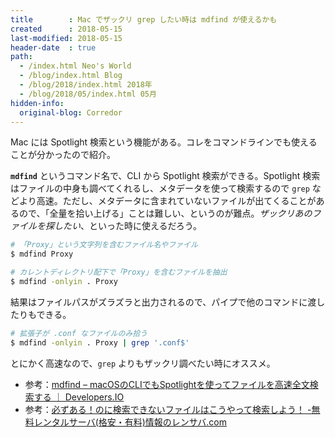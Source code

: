 ```yaml
---
title        : Mac でザックリ grep したい時は mdfind が使えるかも
created      : 2018-05-15
last-modified: 2018-05-15
header-date  : true
path:
  - /index.html Neo's World
  - /blog/index.html Blog
  - /blog/2018/index.html 2018年
  - /blog/2018/05/index.html 05月
hidden-info:
  original-blog: Corredor
---
```


Mac には Spotlight 検索という機能がある。コレをコマンドラインでも使えることが分かったので紹介。

**`mdfind`** というコマンド名で、CLI から Spotlight 検索ができる。Spotlight 検索はファイルの中身も調べてくれるし、メタデータを使って検索するので `grep` などより高速。ただし、メタデータに含まれていないファイルが出てくることがあるので、「全量を拾い上げる」ことは難しい、というのが難点。*ザックリあのファイルを探したい*、といった時に使えるだろう。

```bash
# 「Proxy」という文字列を含むファイル名やファイル
$ mdfind Proxy

# カレントディレクトリ配下で「Proxy」を含むファイルを抽出
$ mdfind -onlyin . Proxy
```

結果はファイルパスがズラズラと出力されるので、パイプで他のコマンドに渡したりもできる。

```bash
# 拡張子が .conf なファイルのみ拾う
$ mdfind -onlyin . Proxy | grep '.conf$'
```

とにかく高速なので、`grep` よりもザックリ調べたい時にオススメ。

- 参考：[mdfind – macOSのCLIでもSpotlightを使ってファイルを高速全文検索する ｜ Developers.IO](https://dev.classmethod.jp/etc/spotlight-via-terminal/)
- 参考：[必ずある！のに検索できないファイルはこうやって検索しよう！ -無料レンタルサーバ(格安・有料)情報のレンサバ.com](https://rensrv.com/wow/show_sysfiles/)

